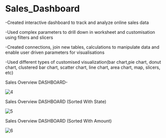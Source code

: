 # Sales_Dashboard
-Created interactive dashboard to track and analyze online sales data

-Used complex parameters to drill down in worksheet and customisation using filters and slicers

-Created connections, join new tables, calculations to manipulate data and enable user driven parameters for visualisations

-Used different types of customised visualization(bar chart,pie chart, donut chart, clustered bar chart, scatter chart, line chart, area chart, map, slicers, etc)

Sales Overview DASHBOARD-

![4](https://github.com/apurva0712/Sales_Dashboard/assets/109143923/64df1d26-cf9c-4c12-ad37-8591f506737a)

Sales Overview DASHBOARD (Sorted With State)

![5](https://github.com/apurva0712/Sales_Dashboard/assets/109143923/918c4d5f-3690-4551-b4d6-ff628f9e81cf)

Sales Overview DASHBOARD (Sorted With Amount)

![6](https://github.com/apurva0712/Sales_Dashboard/assets/109143923/5d4d2c9a-a93f-49b7-ae69-15138bd42ae9)
